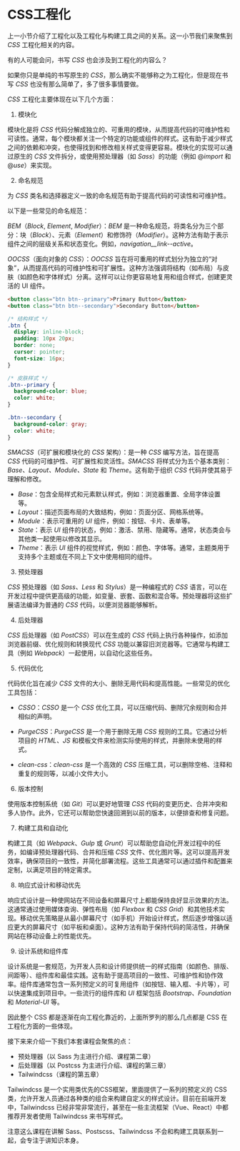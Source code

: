 # CSS工程化

上一小节介绍了工程化以及工程化与构建工具之间的关系。这一小节我们来聚焦到 *CSS* 工程化相关的内容。

有的人可能会问，书写 *CSS* 也会涉及到工程化的内容么？

如果你只是单纯的书写原生的 *CSS*，那么确实不能够称之为工程化，但是现在书写 *CSS* 也没有那么简单了，多了很多事情要做。



*CSS* 工程化主要体现在以下几个方面：

1. 模块化

模块化是将 *CSS* 代码分解成独立的、可重用的模块，从而提高代码的可维护性和可读性。通常，每个模块都关注一个特定的功能或组件的样式。这有助于减少样式之间的依赖和冲突，也使得找到和修改相关样式变得更容易。模块化的实现可以通过原生的 *CSS* 文件拆分，或使用预处理器（如 *Sass*）的功能（例如 @*import* 和 @*use*）来实现。

2. 命名规范

为 *CSS* 类名和选择器定义一致的命名规范有助于提高代码的可读性和可维护性。

以下是一些常见的命名规范：

*BEM*（*Block*, *Element*, *Modifier*）：*BEM* 是一种命名规范，将类名分为三个部分：块（*Block*）、元素（*Element*）和修饰符（*Modifier*）。这种方法有助于表示组件之间的层级关系和状态变化。例如，*navigation__link--active*。

*OOCSS*（面向对象的 *CSS*）：*OOCSS* 旨在将可重用的样式划分为独立的“对象”，从而提高代码的可维护性和可扩展性。这种方法强调将结构（如布局）与皮肤（如颜色和字体样式）分离。这样可以让你更容易地复用和组合样式，创建更灵活的 UI 组件。

```html
<button class="btn btn--primary">Primary Button</button>
<button class="btn btn--secondary">Secondary Button</button>
```
```css
/* 结构样式 */
.btn {
  display: inline-block;
  padding: 10px 20px;
  border: none;
  cursor: pointer;
  font-size: 16px;
}

/* 皮肤样式 */
.btn--primary {
  background-color: blue;
  color: white;
}

.btn--secondary {
  background-color: gray;
  color: white;
}
```

*SMACSS*（可扩展和模块化的 *CSS* 架构）：是一种 *CSS* 编写方法，旨在提高 *CSS* 代码的可维护性、可扩展性和灵活性。*SMACSS* 将样式分为五个基本类别：*Base、Layout、Module、State* 和 *Theme*。这有助于组织 *CSS* 代码并使其易于理解和修改。

- *Base*：包含全局样式和元素默认样式，例如：浏览器重置、全局字体设置等。
- *Layout*：描述页面布局的大致结构，例如：页面分区、网格系统等。
- *Module*：表示可重用的 *UI* 组件，例如：按钮、卡片、表单等。
- *State*：表示 *UI* 组件的状态，例如：激活、禁用、隐藏等。通常，状态类会与其他类一起使用以修改其显示。
- *Theme*：表示 *UI* 组件的视觉样式，例如：颜色、字体等。通常，主题类用于支持多个主题或在不同上下文中使用相同的组件。

3. 预处理器

*CSS* 预处理器（如 *Sass、Less* 和 *Stylus*）是一种编程式的 *CSS* 语言，可以在开发过程中提供更高级的功能，如变量、嵌套、函数和混合等。预处理器将这些扩展语法编译为普通的 *CSS* 代码，以便浏览器能够解析。

4. 后处理器

*CSS* 后处理器（如 *PostCSS*）可以在生成的 *CSS* 代码上执行各种操作，如添加浏览器前缀、优化规则和转换现代 *CSS* 功能以兼容旧浏览器等。它通常与构建工具（例如 *Webpack*）一起使用，以自动化这些任务。

5. 代码优化

代码优化旨在减少 *CSS* 文件的大小、删除无用代码和提高性能。一些常见的优化工具包括：

- *CSSO*：*CSSO* 是一个 *CSS* 优化工具，可以压缩代码、删除冗余规则和合并相似的声明。

- *PurgeCSS*：*PurgeCSS* 是一个用于删除无用 *CSS* 规则的工具。它通过分析项目的 *HTML、JS* 和模板文件来检测实际使用的样式，并删除未使用的样式。

- *clean-css*：*clean-css* 是一个高效的 *CSS* 压缩工具，可以删除空格、注释和重复的规则等，以减小文件大小。


6. 版本控制

使用版本控制系统（如 *Git*）可以更好地管理 *CSS* 代码的变更历史、合并冲突和多人协作。此外，它还可以帮助您快速回溯到以前的版本，以便排查和修复问题。

7. 构建工具和自动化

构建工具（如 *Webpack*、*Gulp* 或 *Grunt*）可以帮助您自动化开发过程中的任务，如编译预处理器代码、合并和压缩 *CSS* 文件、优化图片等。这可以提高开发效率，确保项目的一致性，并简化部署流程。这些工具通常可以通过插件和配置来定制，以满足项目的特定需求。

8. 响应式设计和移动优先

响应式设计是一种使网站在不同设备和屏幕尺寸上都能保持良好显示效果的方法。这通常通过使用媒体查询、弹性布局（如 *Flexbox* 和 *CSS Grid*）和其他技术实现。移动优先策略是从最小屏幕尺寸（如手机）开始设计样式，然后逐步增强以适应更大的屏幕尺寸（如平板和桌面）。这种方法有助于保持代码的简洁性，并确保网站在移动设备上的性能优先。

9. 设计系统和组件库

设计系统是一套规范，为开发人员和设计师提供统一的样式指南（如颜色、排版、间距等）、组件库和最佳实践。这有助于提高项目的一致性、可维护性和协作效率。组件库通常包含一系列预定义的可复用组件（如按钮、输入框、卡片等），可以快速集成到项目中。一些流行的组件库和 *UI* 框架包括 *Bootstrap、Foundation* 和 *Material-UI* 等。



因此整个 CSS 都是逐渐在向工程化靠近的，上面所罗列的那么几点都是 CSS 在工程化方面的一些体现。

接下来来介绍一下我们本套课程会聚焦的点：

- 预处理器（以 Sass 为主进行介绍、课程第二章）
- 后处理器（以 Postcss 为主进行介绍、课程的第三章）
- Tailwindcss（课程的第五章）

Tailwindcss 是一个实用类优先的CSS框架，里面提供了一系列的预定义的 CSS 类，允许开发人员通过各种类的组合来构建自定义的样式设计。目前在前端开发中，Tailwindcss 已经非常非常流行，甚至在一些主流框架（Vue、React）中都推荐开发者使用 Tailwindcss 来书写样式。

注意这么课程在讲解 Sass、Postscss、Tailwindcss 不会和构建工具联系到一起，会专注于讲知识本身。